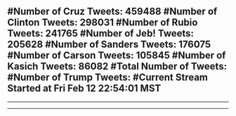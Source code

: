 #Number of Cruz Tweets: 459488
#Number of Clinton Tweets: 298031
#Number of Rubio Tweets: 241765
#Number of Jeb! Tweets: 205628
#Number of Sanders Tweets: 176075
#Number of Carson Tweets: 105845
#Number of Kasich Tweets: 86082
#Total Number of Tweets:  
#Number of Trump Tweets: 
#Current Stream Started at Fri Feb 12 22:54:01 MST
---
---
---
